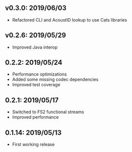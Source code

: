 ## v0.3.0: 2019/06/03
- Refactored CLI and AcoustID lookup to use Cats libraries

## v0.2.6: 2019/05/29
- Improved Java interop

## 0.2.2: 2019/05/24
- Performance optimizations
- Added some missing codec dependencies
- Improved test coverage

## 0.2.1: 2019/05/17
- Switched to FS2 functional streams
- Improved performance

## 0.1.14: 2019/05/13
- First working release
